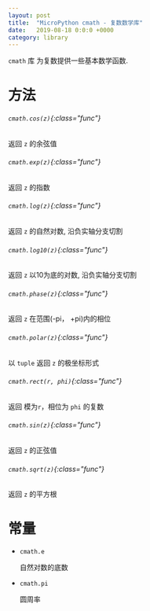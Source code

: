 ```yaml
---
layout: post
title:  "MicroPython cmath - 复数数学库"
date:   2019-08-18 0:0:0 +0000
category: library
---
```


`cmath` 库 为复数提供一些基本数学函数.

方法
=========

###### `cmath.cos(z)`{:class="func"}

返回 `z` 的余弦值

###### `cmath.exp(z)`{:class="func"}

返回 `z` 的指数


###### `cmath.log(z)`{:class="func"}

返回 `z` 的自然对数, 沿负实轴分支切割

###### `cmath.log10(z)`{:class="func"}

返回 `z` 以10为底的对数, 沿负实轴分支切割

###### `cmath.phase(z)`{:class="func"}

返回 `z` 在范围(-pi， +pi)内的相位


###### `cmath.polar(z)`{:class="func"}

以 `tuple` 返回 `z` 的极坐标形式


###### `cmath.rect(r, phi)`{:class="func"}

返回 模为`r`，相位为 `phi` 的复数


###### `cmath.sin(z)`{:class="func"}

返回 `z` 的正弦值

###### `cmath.sqrt(z)`{:class="func"}

返回 `z` 的平方根


常量
=========

- `cmath.e`

    自然对数的底数

- `cmath.pi`

    圆周率
